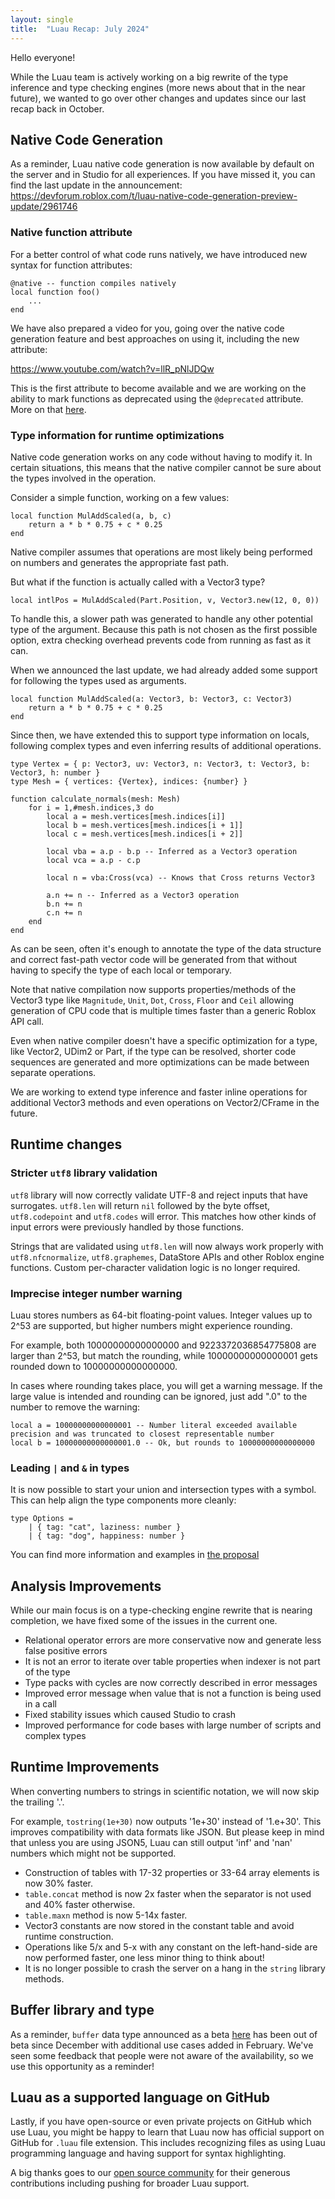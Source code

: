 ```yaml
---
layout: single
title:  "Luau Recap: July 2024"
---
```


Hello everyone!

While the Luau team is actively working on a big rewrite of the type inference and type checking engines (more news about that in the near future), we wanted to go over other changes and updates since our last recap back in October.

## Native Code Generation

As a reminder, Luau native code generation is now available by default on the server and in Studio for all experiences.
If you have missed it, you can find the last update in the announcement: https://devforum.roblox.com/t/luau-native-code-generation-preview-update/2961746

### Native function attribute

For a better control of what code runs natively, we have introduced new syntax for function attributes:

```luau
@native -- function compiles natively
local function foo()
    ...
end
```

We have also prepared a video for you, going over the native code generation feature and best approaches on using it, including the new attribute:

https://www.youtube.com/watch?v=llR_pNlJDQw

This is the first attribute to become available and we are working on the ability to mark functions as deprecated using the `@deprecated` attribute. More on that [here](https://github.com/luau-lang/rfcs/blob/2335ab6db9353223fad0065294d15fdcd127c4ea/docs/syntax-attribute-functions-deprecated.md).

### Type information for runtime optimizations

Native code generation works on any code without having to modify it.
In certain situations, this means that the native compiler cannot be sure about the types involved in the operation.

Consider a simple function, working on a few values:

```luau
local function MulAddScaled(a, b, c)
    return a * b * 0.75 + c * 0.25
end
```

Native compiler assumes that operations are most likely being performed on numbers and generates the appropriate fast path.

But what if the function is actually called with a Vector3 type?

```luau
local intlPos = MulAddScaled(Part.Position, v, Vector3.new(12, 0, 0))
```

To handle this, a slower path was generated to handle any other potential type of the argument. Because this path is not chosen as the first possible option, extra checking overhead prevents code from running as fast as it can.

When we announced the last update, we had already added some support for following the types used as arguments.

```luau
local function MulAddScaled(a: Vector3, b: Vector3, c: Vector3)
    return a * b * 0.75 + c * 0.25
end
```

Since then, we have extended this to support type information on locals, following complex types and even inferring results of additional operations.

```luau
type Vertex = { p: Vector3, uv: Vector3, n: Vector3, t: Vector3, b: Vector3, h: number }
type Mesh = { vertices: {Vertex}, indices: {number} }

function calculate_normals(mesh: Mesh)
    for i = 1,#mesh.indices,3 do
        local a = mesh.vertices[mesh.indices[i]]
        local b = mesh.vertices[mesh.indices[i + 1]]
        local c = mesh.vertices[mesh.indices[i + 2]]

        local vba = a.p - b.p -- Inferred as a Vector3 operation
        local vca = a.p - c.p

        local n = vba:Cross(vca) -- Knows that Cross returns Vector3

        a.n += n -- Inferred as a Vector3 operation
        b.n += n
        c.n += n
    end
end
```

As can be seen, often it's enough to annotate the type of the data structure and correct fast-path vector code will be generated from that without having to specify the type of each local or temporary.

Note that native compilation now supports properties/methods of the Vector3 type like `Magnitude`, `Unit`, `Dot`, `Cross`, `Floor` and `Ceil` allowing generation of CPU code that is multiple times faster than a generic Roblox API call.

Even when native compiler doesn't have a specific optimization for a type, like Vector2, UDim2 or Part, if the type can be resolved, shorter code sequences are generated and more optimizations can be made between separate operations.

We are working to extend type inference and faster inline operations for additional Vector3 methods and even operations on Vector2/CFrame in the future.

## Runtime changes

### Stricter `utf8` library validation

`utf8` library will now correctly validate UTF-8 and reject inputs that have surrogates.
`utf8.len` will return `nil` followed by the byte offset, `utf8.codepoint` and `utf8.codes` will error.
This matches how other kinds of input errors were previously handled by those functions.

Strings that are validated using `utf8.len` will now always work properly with `utf8.nfcnormalize`, `utf8.graphemes`, DataStore APIs and other Roblox engine functions. Custom per-character validation logic is no longer required.

### Imprecise integer number warning

Luau stores numbers as 64-bit floating-point values. Integer values up to 2^53 are supported, but higher numbers might experience rounding.

For example, both 10000000000000000 and 9223372036854775808 are larger than 2^53, but match the rounding, while 10000000000000001 gets rounded down to 10000000000000000.

In cases where rounding takes place, you will get a warning message.
If the large value is intended and rounding can be ignored, just add ".0" to the number to remove the warning:

```luau
local a = 10000000000000001 -- Number literal exceeded available precision and was truncated to closest representable number
local b = 10000000000000001.0 -- Ok, but rounds to 10000000000000000
```

### Leading `|` and `&` in types

It is now possible to start your union and intersection types with a symbol. This can help align the type components more cleanly:

```luau
type Options =
    | { tag: "cat", laziness: number }
    | { tag: "dog", happiness: number }
```

You can find more information and examples in [the proposal](https://github.com/luau-lang/rfcs/blob/leading-bar-ampersand/docs/syntax-leading-bar-and-ampersand.md) 

## Analysis Improvements

While our main focus is on a type-checking engine rewrite that is nearing completion, we have fixed some of the issues in the current one.

* Relational operator errors are more conservative now and generate less false positive errors
* It is not an error to iterate over table properties when indexer is not part of the type
* Type packs with cycles are now correctly described in error messages
* Improved error message when value that is not a function is being used in a call
* Fixed stability issues which caused Studio to crash
* Improved performance for code bases with large number of scripts and complex types

## Runtime Improvements

When converting numbers to strings in scientific notation, we will now skip the trailing '.'.

For example, `tostring(1e+30)` now outputs '1e+30' instead of '1.e+30'. This improves compatibility with data formats like JSON. But please keep in mind that unless you are using JSON5, Luau can still output 'inf' and 'nan' numbers which might not be supported.

* Construction of tables with 17-32 properties or 33-64 array elements is now 30% faster.
* `table.concat` method is now 2x faster when the separator is not used and 40% faster otherwise.
* `table.maxn` method is now 5-14x faster.
* Vector3 constants are now stored in the constant table and avoid runtime construction.
* Operations like 5/x and 5-x with any constant on the left-hand-side are now performed faster, one less minor thing to think about!
* It is no longer possible to crash the server on a hang in the `string` library methods.

## Buffer library and type

As a reminder, `buffer` data type announced as a beta [here](https://devforum.roblox.com/t/introducing-luau-buffer-type-beta/2724894) has been out of beta since December with additional use cases added in February. We've seen some feedback that people were not aware of the availability, so we use this opportunity as a reminder!

## Luau as a supported language on GitHub

Lastly, if you have open-source or even private projects on GitHub which use Luau, you might be happy to learn that Luau now has official support on GitHub for `.luau` file extension. This includes recognizing files as using Luau programming language and having support for syntax highlighting.

A big thanks goes to our [open source community](https://github.com/luau-lang/luau) for their generous contributions including pushing for broader Luau support.